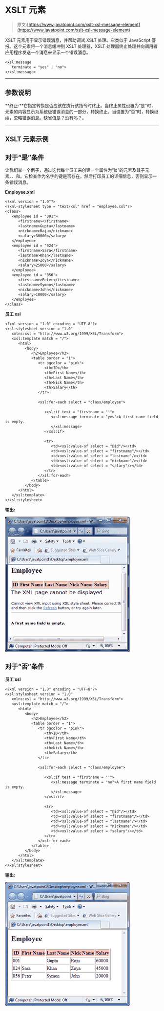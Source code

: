 # XSLT <message>元素</message>

> 原文:[https://www.javatpoint.com/xslt-xsl-message-element](https://www.javatpoint.com/xslt-xsl-message-element)

XSLT <message>元素用于显示错误消息，并帮助调试 XSLT 处理。它类似于 JavaScript 警报。这个元素将一个消息缓冲到 XSLT 处理器，XSLT 处理器终止处理并向调用者应用程序发送一个消息来显示一个错误消息。</message>

```
<xsl:message 
   terminate = "yes" | "no">
</xsl:message> 

```

* * *

## 参数说明

**终止:**它指定转换是否应该在执行该指令时终止。当终止属性设置为“是”时，元素的内容显示为系统级错误消息的一部分，转换终止。当设置为“否”时，转换继续，忽略错误消息。缺省值是？没有吗？。

* * *

## XSLT <message>元素示例</message>

## 对于“是”条件

让我们举一个例子，通过迭代每个员工来创建一个属性为“id”的<student>元素及其子元素<firstname>、<lastname>、<nickname>和<salary>。它检查作为名字的键是否存在，然后打印员工的详细信息，否则显示一条错误消息。</salary></nickname></lastname></firstname></student>

**Employee.xml**

```
<?xml version = "1.0"?>
<?xml-stylesheet type = "text/xsl" href = "employee.xsl"?> 
<class> 
   <employee id = "001">
      <firstname></firstname> 
      <lastname>Gupta</lastname> 
      <nickname>Raju</nickname> 
      <salary>30000</salary>
   </employee> 
   <employee id = "024"> 
      <firstname>Sara</firstname> 
      <lastname>Khan</lastname> 
      <nickname>Zoya</nickname> 
      <salary>25000</salary>
   </employee> 
   <employee id = "056"> 
      <firstname>Peter</firstname> 
      <lastname>Symon</lastname> 
      <nickname>John</nickname> 
      <salary>10000</salary> 
   </employee> 
</class>

```

**员工 xsl**

```
<?xml version = "1.0" encoding = "UTF-8"?> 
<xsl:stylesheet version = "1.0" 
   xmlns:xsl = "http://www.w3.org/1999/XSL/Transform">   
   <xsl:template match = "/"> 
      <html> 
         <body> 
            <h2>Employee</h2> 
            <table border = "1"> 
               <tr bgcolor = "pink"> 
                  <th>ID</th> 
                  <th>First Name</th> 
                  <th>Last Name</th> 
                  <th>Nick Name</th> 
                  <th>Salary</th> 
               </tr> 

               <xsl:for-each select = "class/employee"> 

                  <xsl:if test = "firstname = ''"> 
                     <xsl:message terminate = "yes">A first name field is empty. 
                     </xsl:message> 
                  </xsl:if> 

                  <tr> 
                     <td><xsl:value-of select = "@id"/></td> 
                     <td><xsl:value-of select = "firstname"/></td> 
                     <td><xsl:value-of select = "lastname"/></td>
                     <td><xsl:value-of select = "nickname"/></td> 
                     <td><xsl:value-of select = "salary"/></td> 
                  </tr> 
               </xsl:for-each> 
            </table> 
         </body> 
      </html> 
   </xsl:template>
</xsl:stylesheet>

```

**输出:**

![XSLT Xsl message element 1](img/c8e7c1f577be317532f1834d62ec8877.png)

## 对于“否”条件

**员工 xsl**

```
<?xml version = "1.0" encoding = "UTF-8"?> 
<xsl:stylesheet version = "1.0" 
   xmlns:xsl = "http://www.w3.org/1999/XSL/Transform">   
   <xsl:template match = "/"> 
      <html> 
         <body> 
            <h2>Employee</h2> 
            <table border = "1"> 
               <tr bgcolor = "pink"> 
                  <th>ID</th> 
                  <th>First Name</th> 
                  <th>Last Name</th> 
                  <th>Nick Name</th> 
                  <th>Salary</th> 
               </tr> 

               <xsl:for-each select = "class/employee"> 

                  <xsl:if test = "firstname = ''"> 
                     <xsl:message terminate = "no">A first name field is empty. 
                     </xsl:message> 
                  </xsl:if> 

                  <tr> 
                     <td><xsl:value-of select = "@id"/></td> 
                     <td><xsl:value-of select = "firstname"/></td> 
                     <td><xsl:value-of select = "lastname"/></td>
                     <td><xsl:value-of select = "nickname"/></td> 
                     <td><xsl:value-of select = "salary"/></td> 
                  </tr> 
               </xsl:for-each> 
            </table> 
         </body> 
      </html> 
   </xsl:template>
</xsl:stylesheet>

```

**输出:**

![XSLT Xsl message element 1](img/4f729d8e48c3db4b15f75d3145594990.png)